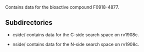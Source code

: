 Contains data for the bioactive compound F0918-4877.

## Subdirectories

- cside/ contains data for the C-side search space on rv1908c.

- nside/ contains data for the N-side search space on rv1908c.

